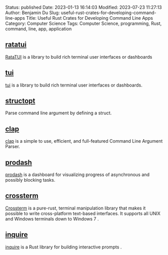 Status: published
Date: 2023-01-13 16:14:03
Modified: 2023-07-23 11:27:13
Author: Benjamin Du
Slug: useful-rust-crates-for-developing-command-line-apps
Title: Useful Rust Crates for Developing Command Line Apps
Category: Computer Science
Tags: Computer Science, programming, Rust, command, line, app, application



## [ratatui](https://crates.io/crates/ratatui)
[RataTUI](https://crates.io/crates/ratatui)
is a library to build rich terminal user interfaces or dashboards

## [tui](https://crates.io/crates/tui)
[tui](https://crates.io/crates/tui)
is a library to build rich terminal user interfaces or dashboards.

## [structopt](https://crates.io/crates/structopt)
Parse command line argument by defining a struct.

## [clap](https://crates.io/crates/clap)
[clap](https://crates.io/crates/clap)
is a simple to use, efficient, and full-featured Command Line Argument Parser.

## [prodash](https://crates.io/crates/prodash)
[prodash](https://crates.io/crates/prodash)
is a dashboard for visualizing progress of asynchronous and possibly blocking tasks.

## [crossterm](https://crates.io/crates/crossterm)
[Crossterm](https://crates.io/crates/crossterm)
is a pure-rust, terminal manipulation library 
that makes it possible to write cross-platform text-based interfaces. 
It supports all UNIX and Windows terminals down to Windows 7
.

## [inquire](https://github.com/mikaelmello/inquire)
[inquire](https://github.com/mikaelmello/inquire)
is a Rust library for building interactive prompts
.

